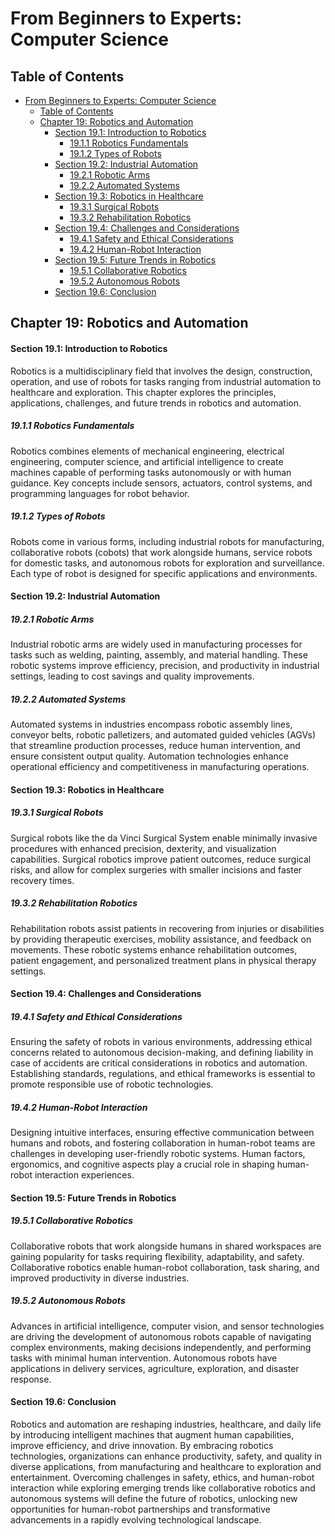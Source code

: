 # From Beginners to Experts: Computer Science
## Table of Contents
- [From Beginners to Experts: Computer Science](#from-beginners-to-experts-computer-science)
  - [Table of Contents](#table-of-contents)
  - [Chapter 19: Robotics and Automation](#chapter-19-robotics-and-automation)
      - [Section 19.1: Introduction to Robotics](#section-191-introduction-to-robotics)
        - [19.1.1 Robotics Fundamentals](#1911-robotics-fundamentals)
        - [19.1.2 Types of Robots](#1912-types-of-robots)
      - [Section 19.2: Industrial Automation](#section-192-industrial-automation)
        - [19.2.1 Robotic Arms](#1921-robotic-arms)
        - [19.2.2 Automated Systems](#1922-automated-systems)
      - [Section 19.3: Robotics in Healthcare](#section-193-robotics-in-healthcare)
        - [19.3.1 Surgical Robots](#1931-surgical-robots)
        - [19.3.2 Rehabilitation Robotics](#1932-rehabilitation-robotics)
      - [Section 19.4: Challenges and Considerations](#section-194-challenges-and-considerations)
        - [19.4.1 Safety and Ethical Considerations](#1941-safety-and-ethical-considerations)
        - [19.4.2 Human-Robot Interaction](#1942-human-robot-interaction)
      - [Section 19.5: Future Trends in Robotics](#section-195-future-trends-in-robotics)
        - [19.5.1 Collaborative Robotics](#1951-collaborative-robotics)
        - [19.5.2 Autonomous Robots](#1952-autonomous-robots)
      - [Section 19.6: Conclusion](#section-196-conclusion)

## Chapter 19: Robotics and Automation

#### Section 19.1: Introduction to Robotics

Robotics is a multidisciplinary field that involves the design, construction, operation, and use of robots for tasks ranging from industrial automation to healthcare and exploration. This chapter explores the principles, applications, challenges, and future trends in robotics and automation.

##### 19.1.1 Robotics Fundamentals

Robotics combines elements of mechanical engineering, electrical engineering, computer science, and artificial intelligence to create machines capable of performing tasks autonomously or with human guidance. Key concepts include sensors, actuators, control systems, and programming languages for robot behavior.

##### 19.1.2 Types of Robots

Robots come in various forms, including industrial robots for manufacturing, collaborative robots (cobots) that work alongside humans, service robots for domestic tasks, and autonomous robots for exploration and surveillance. Each type of robot is designed for specific applications and environments.

#### Section 19.2: Industrial Automation

##### 19.2.1 Robotic Arms

Industrial robotic arms are widely used in manufacturing processes for tasks such as welding, painting, assembly, and material handling. These robotic systems improve efficiency, precision, and productivity in industrial settings, leading to cost savings and quality improvements.

##### 19.2.2 Automated Systems

Automated systems in industries encompass robotic assembly lines, conveyor belts, robotic palletizers, and automated guided vehicles (AGVs) that streamline production processes, reduce human intervention, and ensure consistent output quality. Automation technologies enhance operational efficiency and competitiveness in manufacturing operations.

#### Section 19.3: Robotics in Healthcare

##### 19.3.1 Surgical Robots

Surgical robots like the da Vinci Surgical System enable minimally invasive procedures with enhanced precision, dexterity, and visualization capabilities. Surgical robotics improve patient outcomes, reduce surgical risks, and allow for complex surgeries with smaller incisions and faster recovery times.

##### 19.3.2 Rehabilitation Robotics

Rehabilitation robots assist patients in recovering from injuries or disabilities by providing therapeutic exercises, mobility assistance, and feedback on movements. These robotic systems enhance rehabilitation outcomes, patient engagement, and personalized treatment plans in physical therapy settings.

#### Section 19.4: Challenges and Considerations

##### 19.4.1 Safety and Ethical Considerations

Ensuring the safety of robots in various environments, addressing ethical concerns related to autonomous decision-making, and defining liability in case of accidents are critical considerations in robotics and automation. Establishing standards, regulations, and ethical frameworks is essential to promote responsible use of robotic technologies.

##### 19.4.2 Human-Robot Interaction

Designing intuitive interfaces, ensuring effective communication between humans and robots, and fostering collaboration in human-robot teams are challenges in developing user-friendly robotic systems. Human factors, ergonomics, and cognitive aspects play a crucial role in shaping human-robot interaction experiences.

#### Section 19.5: Future Trends in Robotics

##### 19.5.1 Collaborative Robotics

Collaborative robots that work alongside humans in shared workspaces are gaining popularity for tasks requiring flexibility, adaptability, and safety. Collaborative robotics enable human-robot collaboration, task sharing, and improved productivity in diverse industries.

##### 19.5.2 Autonomous Robots

Advances in artificial intelligence, computer vision, and sensor technologies are driving the development of autonomous robots capable of navigating complex environments, making decisions independently, and performing tasks with minimal human intervention. Autonomous robots have applications in delivery services, agriculture, exploration, and disaster response.

#### Section 19.6: Conclusion

Robotics and automation are reshaping industries, healthcare, and daily life by introducing intelligent machines that augment human capabilities, improve efficiency, and drive innovation. By embracing robotics technologies, organizations can enhance productivity, safety, and quality in diverse applications, from manufacturing and healthcare to exploration and entertainment. Overcoming challenges in safety, ethics, and human-robot interaction while exploring emerging trends like collaborative robotics and autonomous systems will define the future of robotics, unlocking new opportunities for human-robot partnerships and transformative advancements in a rapidly evolving technological landscape.